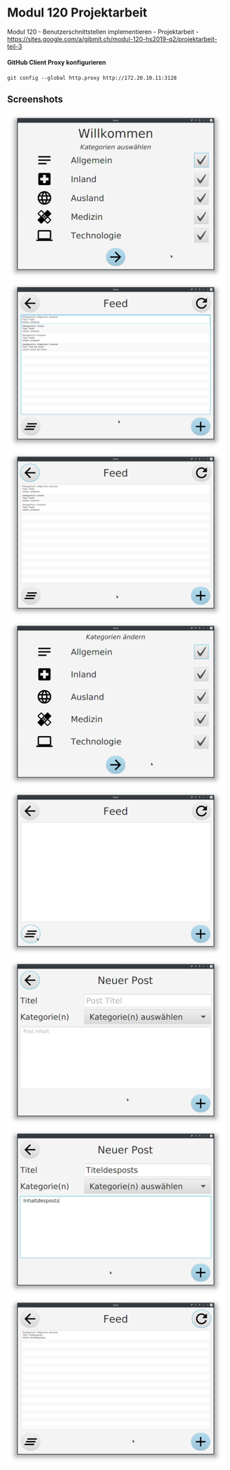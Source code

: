 # Modul 120 Projektarbeit
Modul 120 - Benutzerschnittstellen implementieren - Projektarbeit - https://sites.google.com/a/gibmit.ch/modul-120-hs2019-q2/projektarbeit-teil-3

#### GitHub Client Proxy konfigurieren
``git config --global http.proxy http://172.20.10.11:3128``

## Screenshots

![Screenshot 1](News/src/screenshots/1.png)
![Screenshot 2](News/src/screenshots/2.png)
![Screenshot 3](News/src/screenshots/3.png)
![Screenshot 4](News/src/screenshots/4.png)
![Screenshot 5](News/src/screenshots/5.png)
![Screenshot 6](News/src/screenshots/6.png)
![Screenshot 7](News/src/screenshots/7.png)
![Screenshot 8](News/src/screenshots/8.png)

